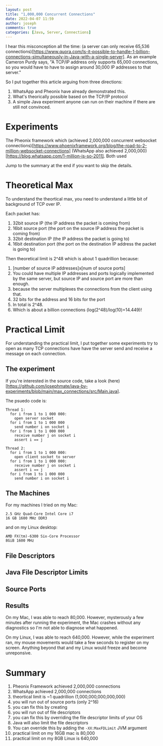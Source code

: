 ```yaml
---
layout: post
title: "1,000,000 Concurrent Connections"
date: 2022-04-07 11:59
author: joseph
comments: true
categories: [Java, Server, Connections]
---
```


I hear this misconception all the time: (a server can only receive 65,536 connections)[https://www.quora.com/Is-it-possible-to-handle-1-billion-connections-simultaneously-in-Java-with-a-single-server]. As an example Cameron Purdy says, "A TCP/IP address only supports 65,000 connections, so you would have to have to assign around 30,000 IP addresses to that server."

So I put together this article arguing from three directions:

1. WhatsApp and Pheonix have already demonstrated this.
2. What's theorically possible based on the TCP/IP protocol
3. A simple Java experiment anyone can run on their machine if there are still
   not convinced.


# Experiments

The Pheonix framework which (achieved 2,000,000 concurrent websocket connections)[https://www.phoenixframework.org/blog/the-road-to-2-million-websocket-connections]
(WhatsApp also achieved 2,000,000)[https://blog.whatsapp.com/1-million-is-so-2011].
Both used

Jump to the summary at the end if you want to skip the details.

# Theoretical Max

To understand the theortical max,
you need to understand a little bit of background of TCP over IP.

Each packet has:
1. 32bit source IP (the IP address the packet is coming from)
2. 16bit source port (the port on the source IP address the packet is coming from)
3. 32bit destination IP (the IP address the packet is going to)
4. 16bit destination port (the port on the destination IP address the packet is
   going to)

Then theoretical limit is 2^48 which is about 1 quadrillion because:

1. [number of source IP addresses]x[num of source ports]
2. You could have multiple IP addresses and ports logically implemented by the
   same server, but source IP and source port are more than enough.
2. because the server multiplexes the connections from the client using that.
3. 32 bits for the address and 16 bits for the port
4. In total is 2^48.
5. Which is about a billion connections (log(2^48)/log(10)=14.449)!

# Practical Limit
For understanding the practical limit, I put together some experiments try to
open as many TCP connections have have the server send and receive a message on
each connection.

## The experiment
If you're interested in the source code, take a look 
(here)[https://github.com/josephmate/java-by-experiments/blob/main/max_connections/src/Main.java].

The psuedo code is:

```
Thread 1:
  for i from 1 to 1 000 000:
    open server socket
  for i from 1 to 1 000 000
    send number i on socket i
  for i from 1 to 1 000 000
    receive number j on socket i
    assert i == j

Thread 2:
  for i from 1 to 1 000 000:
    open client socket to server
  for i from 1 to 1 000 000:
    receive number j on socket i
    assert i == j
  for i from 1 to 1 000 000
    send number i on socket i
```

## The Machines
For my machines I tried on my Mac:
```
2.5 GHz Quad-Core Intel Core i7
16 GB 1600 MHz DDR3
```

and on my Linux desktop:
```
AMD FX(tm)-6300 Six-Core Processor
8GiB 1600 MHz
```

## File Descriptors

## Java File Descriptor Limits

## Source Ports

## Results

On my Mac, I was able to reach 80,000. However, mysterously a few minutes after
running the experiment, the Mac crashes without any diagnostics so I'm not able
to diagnose what happened.

On my Linux, I was able to reach 640,000. However, while the experiment ran, my
mouse movements would take a few seconds to register on my screen. Anything
beyond that and my Linux would freeze and become unreponsive.

# Summary

1. Pheonix Framework achieved 2,000,000 connections
1. WhatsApp achieved 2,000,000 connections
1. theortical limit is ~1 quadrillion (1,000,000,000,000,000)
2. you will run out of source ports (only 2^16)
3. you can fix this by creating 
4. you will run out of file descriptors
5. you can fix this by overriding the file descriptor limits of your OS
6. Java will also limit the file descriptors
7. You can override this by adding the `-XX:MaxFDLimit` JVM argument
8. practical limit on my 16GB mac is 80,000 
9. practical limit on my 8GB Linux is 640,000

